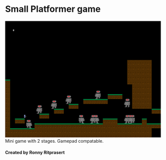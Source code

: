 # Small Platformer game
![sample](/shoot.png)
Mini game with 2 stages. Gamepad compatable.
#### Created by Ronny Ritprasert